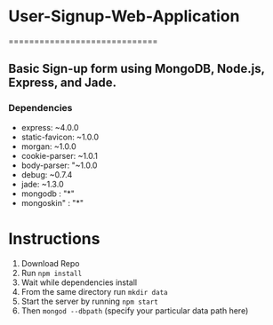 # User-Signup-Web-Application
=============================

## Basic Sign-up form using MongoDB, Node.js, Express, and Jade.

### Dependencies
  * express: ~4.0.0
  * static-favicon: ~1.0.0
  * morgan: ~1.0.0
  * cookie-parser: ~1.0.1
  * body-parser: "~1.0.0
  * debug: ~0.7.4
  * jade: ~1.3.0
  * mongodb : "*"
  * mongoskin" : "*"

# Instructions
1. Download Repo
2. Run `npm install`
3. Wait while dependencies install
4. From the same directory run `mkdir data`
5. Start the server by running `npm start`
6. Then `mongod --dbpath` (specify your particular data path here)
